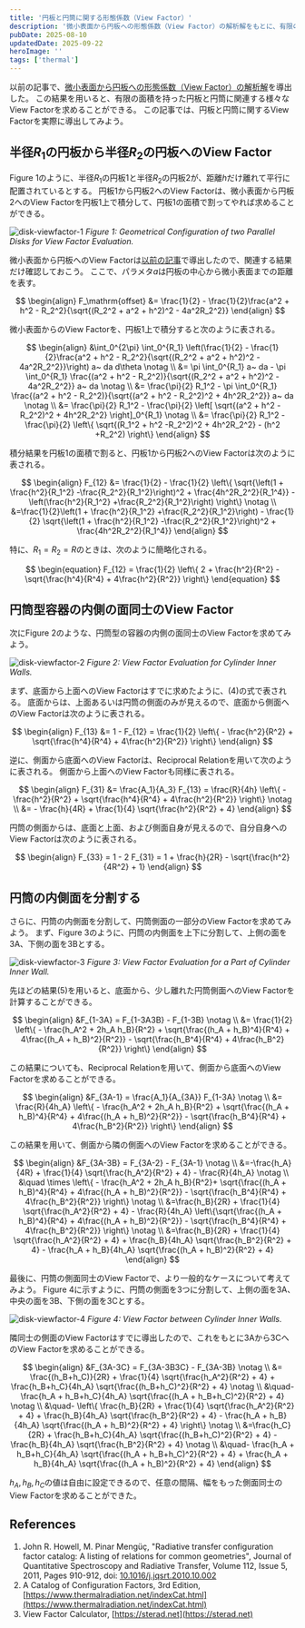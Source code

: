 ```yaml
---
title: '円板と円筒に関する形態係数（View Factor）'
description: '微小表面から円板への形態係数（View Factor）の解析解をもとに、有限の面積を持った円板と円筒に関する様々な形態係数を導出します。'
pubDate: 2025-08-10
updatedDate: 2025-09-22
heroImage: ''
tags: ['thermal']
---
```


以前の記事で、[微小表面から円板への形態係数（View Factor）の解析解](https://thermocraft.space/ja/articles/disk-viewfactor/)を導出した。
この結果を用いると、有限の面積を持った円板と円筒に関連する様々なView Factorを求めることができる。
この記事では、円板と円筒に関するView Factorを実際に導出してみよう。

## 半径$R_1$の円板から半径$R_2$の円板へのView Factor

Figure 1のように、半径$R_1$の円板1と半径$R_2$の円板2が、距離$h$だけ離れて平行に配置されているとする。
円板1から円板2へのView Factorは、微小表面から円板2へのView Factorを円板1上で積分して、円板1の面積で割ってやれば求めることができる。

![disk-viewfactor-1](../figures/disk-cylinder-viewfactor-1.svg)
_Figure 1: Geometrical Configuration of two Parallel Disks for View Factor Evaluation._

微小表面から円板へのView Factorは[以前の記事](https://thermocraft.space/ja/articles/disk-viewfactor/)で導出したので、関連する結果だけ確認しておこう。
ここで、パラメタ$a$は円板の中心から微小表面までの距離を表す。

$$
\begin{align}
F_\mathrm{offset} &= \frac{1}{2} - \frac{1}{2}\frac{a^2 + h^2 - R_2^2}{\sqrt{(R_2^2 + a^2 + h^2)^2 - 4a^2R_2^2}}
\end{align}
$$

微小表面からのView Factorを、円板1上で積分すると次のように表される。

$$
\begin{align}
&\int_0^{2\pi} \int_0^{R_1} \left(\frac{1}{2} - \frac{1}{2}\frac{a^2 + h^2 - R_2^2}{\sqrt{(R_2^2 + a^2 + h^2)^2 - 4a^2R_2^2}}\right) a~ da d\theta \notag \\
&=  \pi \int_0^{R_1} a~ da - \pi \int_0^{R_1} \frac{(a^2 + h^2 - R_2^2)}{\sqrt{(R_2^2 + a^2 + h^2)^2 - 4a^2R_2^2}} a~ da \notag \\
&= \frac{\pi}{2} R_1^2 - \pi \int_0^{R_1} \frac{(a^2 + h^2 - R_2^2)}{\sqrt{(a^2 + h^2 - R_2^2)^2 + 4h^2R_2^2}} a~ da \notag \\
&= \frac{\pi}{2} R_1^2 - \frac{\pi}{2} \left[ \sqrt{(a^2 + h^2 -R_2^2)^2 + 4h^2R_2^2} \right]_0^{R_1} \notag \\
&= \frac{\pi}{2} R_1^2 - \frac{\pi}{2} \left\{  \sqrt{(R_1^2 + h^2 -R_2^2)^2 + 4h^2R_2^2} - (h^2 +R_2^2) \right\}
\end{align}
$$

積分結果を円板1の面積で割ると、円板1から円板2へのView Factorは次のように表される。

$$
\begin{align}
F_{12} &= \frac{1}{2} - \frac{1}{2} \left\{  \sqrt{\left(1 + \frac{h^2}{R_1^2} -\frac{R_2^2}{R_1^2}\right)^2 + \frac{4h^2R_2^2}{R_1^4}} - \left(\frac{h^2}{R_1^2} +\frac{R_2^2}{R_1^2}\right) \right\} \notag \\
&=\frac{1}{2}\left(1 + \frac{h^2}{R_1^2} +\frac{R_2^2}{R_1^2}\right) - \frac{1}{2}  \sqrt{\left(1 + \frac{h^2}{R_1^2} -\frac{R_2^2}{R_1^2}\right)^2 + \frac{4h^2R_2^2}{R_1^4}}
\end{align}
$$

特に、$R_1 = R_2 = R$のときは、次のように簡略化される。

$$
\begin{equation}
F_{12} = \frac{1}{2} \left\{ 2 + \frac{h^2}{R^2} - \sqrt{\frac{h^4}{R^4} + 4\frac{h^2}{R^2}} \right\}
\end{equation}
$$

## 円筒型容器の内側の面同士のView Factor

次にFigure 2のような、円筒型の容器の内側の面同士のView Factorを求めてみよう。

![disk-viewfactor-2](../figures/disk-cylinder-viewfactor-2.svg)
_Figure 2: View Factor Evaluation for Cylinder Inner Walls._

まず、底面から上面へのView Factorはすでに求めたように、(4)の式で表される。
底面からは、上面あるいは円筒の側面のみが見えるので、底面から側面へのView Factorは次のように表される。

$$
\begin{align}
F_{13} &= 1 - F_{12}
= \frac{1}{2} \left\{  - \frac{h^2}{R^2} + \sqrt{\frac{h^4}{R^4} + 4\frac{h^2}{R^2}} \right\}
\end{align}
$$

逆に、側面から底面へのView Factorは、Reciprocal Relationを用いて次のように表される。
側面から上面へのView Factorも同様に表される。

$$
\begin{align}
F_{31} &= \frac{A_1}{A_3} F_{13}
= \frac{R}{4h} \left\{  - \frac{h^2}{R^2} + \sqrt{\frac{h^4}{R^4} + 4\frac{h^2}{R^2}} \right\} \notag \\
&= - \frac{h}{4R} + \frac{1}{4} \sqrt{\frac{h^2}{R^2} + 4}
\end{align}
$$

円筒の側面からは、底面と上面、および側面自身が見えるので、自分自身へのView Factorは次のように表される。

$$
\begin{align}
F_{33} = 1 - 2 F_{31}
= 1 + \frac{h}{2R} - \sqrt{\frac{h^2}{4R^2} + 1}
\end{align}
$$

## 円筒の内側面を分割する

さらに、円筒の内側面を分割して、円筒側面の一部分のView Factorを求めてみよう。
まず、Figure 3のように、円筒の内側面を上下に分割して、上側の面を3A、下側の面を3Bとする。

![disk-viewfactor-3](../figures/disk-cylinder-viewfactor-3.svg)
_Figure 3: View Factor Evaluation for a Part of Cylinder Inner Wall._

先ほどの結果(5)を用いると、底面から、少し離れた円筒側面へのView Factorを計算することができる。

$$
\begin{align}
&F_{1-3A} = F_{1-3A3B} - F_{1-3B} \notag \\
&= \frac{1}{2} \left\{  - \frac{h_A^2 + 2h_A h_B}{R^2} + \sqrt{\frac{(h_A + h_B)^4}{R^4} + 4\frac{(h_A + h_B)^2}{R^2}} - \sqrt{\frac{h_B^4}{R^4} + 4\frac{h_B^2}{R^2}} \right\}
\end{align}
$$

この結果についても、Reciprocal Relationを用いて、側面から底面へのView Factorを求めることができる。

$$
\begin{align}
&F_{3A-1} = \frac{A_1}{A_{3A}} F_{1-3A} \notag \\
&= \frac{R}{4h_A} \left\{  - \frac{h_A^2 + 2h_A h_B}{R^2} + \sqrt{\frac{(h_A + h_B)^4}{R^4} + 4\frac{(h_A + h_B)^2}{R^2}} - \sqrt{\frac{h_B^4}{R^4} + 4\frac{h_B^2}{R^2}} \right\}
\end{align}
$$

この結果を用いて、側面から隣の側面へのView Factorを求めることができる。

$$
\begin{align}
&F_{3A-3B} = F_{3A-2} - F_{3A-1} \notag \\
&=-\frac{h_A}{4R} + \frac{1}{4} \sqrt{\frac{h_A^2}{R^2} + 4} - \frac{R}{4h_A} \notag \\
&\quad \times \left\{  - \frac{h_A^2 + 2h_A h_B}{R^2}+ \sqrt{\frac{(h_A + h_B)^4}{R^4} + 4\frac{(h_A + h_B)^2}{R^2}} - \sqrt{\frac{h_B^4}{R^4} + 4\frac{h_B^2}{R^2}} \right\} \notag \\
&=\frac{h_B}{2R} + \frac{1}{4} \sqrt{\frac{h_A^2}{R^2} + 4} - \frac{R}{4h_A} \left\{\sqrt{\frac{(h_A + h_B)^4}{R^4} + 4\frac{(h_A + h_B)^2}{R^2}} - \sqrt{\frac{h_B^4}{R^4} + 4\frac{h_B^2}{R^2}} \right\} \notag \\
&=\frac{h_B}{2R} + \frac{1}{4} \sqrt{\frac{h_A^2}{R^2} + 4} + \frac{h_B}{4h_A} \sqrt{\frac{h_B^2}{R^2} + 4} - \frac{h_A + h_B}{4h_A} \sqrt{\frac{(h_A + h_B)^2}{R^2} + 4}
\end{align}
$$

最後に、円筒の側面同士のView Factorで、より一般的なケースについて考えてみよう。
Figure 4に示すように、円筒の側面を3つに分割して、上側の面を3A、中央の面を3B、下側の面を3Cとする。

![disk-viewfactor-4](../figures/disk-cylinder-viewfactor-4.svg)
_Figure 4: View Factor between Cylinder Inner Walls._

隣同士の側面のView Factorはすでに導出したので、これをもとに3Aから3CへのView Factorを求めることができる。

$$
\begin{align}
&F_{3A-3C} = F_{3A-3B3C} - F_{3A-3B} \notag \\
&= \frac{(h_B+h_C)}{2R} + \frac{1}{4} \sqrt{\frac{h_A^2}{R^2} + 4} + \frac{h_B+h_C}{4h_A} \sqrt{\frac{(h_B+h_C)^2}{R^2} + 4} \notag \\
&\quad- \frac{h_A + h_B+h_C}{4h_A} \sqrt{\frac{(h_A + h_B+h_C)^2}{R^2} + 4} \notag \\
&\quad- \left\{ \frac{h_B}{2R} + \frac{1}{4} \sqrt{\frac{h_A^2}{R^2} + 4} + \frac{h_B}{4h_A} \sqrt{\frac{h_B^2}{R^2} + 4} - \frac{h_A + h_B}{4h_A} \sqrt{\frac{(h_A + h_B)^2}{R^2} + 4} \right\} \notag \\
&=\frac{h_C}{2R} + \frac{h_B+h_C}{4h_A} \sqrt{\frac{(h_B+h_C)^2}{R^2} + 4} - \frac{h_B}{4h_A} \sqrt{\frac{h_B^2}{R^2} + 4} \notag \\
&\quad- \frac{h_A + h_B+h_C}{4h_A} \sqrt{\frac{(h_A + h_B+h_C)^2}{R^2} + 4} + \frac{h_A + h_B}{4h_A} \sqrt{\frac{(h_A + h_B)^2}{R^2} + 4}
\end{align}
$$

$h_A, h_B, h_C$の値は自由に設定できるので、任意の間隔、幅をもった側面同士のView Factorを求めることができた。

## References

1. John R. Howell, M. Pinar Mengüç, "Radiative transfer configuration factor catalog: A listing of relations for common geometries", Journal of Quantitative Spectroscopy and Radiative Transfer, Volume 112, Issue 5, 2011, Pages 910-912, doi: [10.1016/j.jqsrt.2010.10.002](https://doi.org/10.1016/j.jqsrt.2010.10.002)
2. A Catalog of Configuration Factors, 3rd Edition, [https://www.thermalradiation.net/indexCat.html](https://www.thermalradiation.net/indexCat.html)
3. View Factor Calculator, [https://sterad.net](https://sterad.net)
